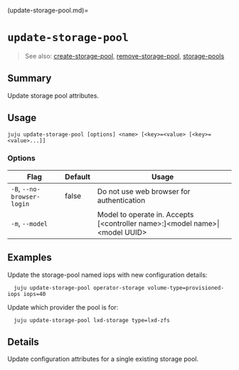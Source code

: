(update-storage-pool.md)=
# `update-storage-pool`
> See also: [create-storage-pool](#create-storage-pool), [remove-storage-pool](#remove-storage-pool), [storage-pools](#storage-pools)

## Summary
Update storage pool attributes.

## Usage
```juju update-storage-pool [options] <name> [<key>=<value> [<key>=<value>...]]```

### Options
| Flag | Default | Usage |
| --- | --- | --- |
| `-B`, `--no-browser-login` | false | Do not use web browser for authentication |
| `-m`, `--model` |  | Model to operate in. Accepts [&lt;controller name&gt;:]&lt;model name&gt;&#x7c;&lt;model UUID&gt; |

## Examples

Update the storage-pool named iops with new configuration details:

      juju update-storage-pool operator-storage volume-type=provisioned-iops iops=40

Update which provider the pool is for:

      juju update-storage-pool lxd-storage type=lxd-zfs


## Details

Update configuration attributes for a single existing storage pool.